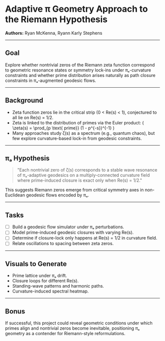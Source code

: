 # Adaptive π Geometry Approach to the Riemann Hypothesis

**Authors:** Ryan McKenna, Ryann Karly Stephens

---

## Goal

Explore whether nontrivial zeros of the Riemann zeta function correspond to geometric resonance states or symmetry lock-ins under πₐ-curvature constraints and whether prime distribution arises naturally as path closure constraints in πₐ-augmented geodesic flows.

---

## Background

- Zeta function zeros lie in the critical strip (0 < Re(s) < 1), conjectured to all lie on Re(s) = 1/2.
- Zeta is linked to the distribution of primes via the Euler product:
  \( \zeta(s) = \prod_{p \text{ prime}} (1 - p^{-s})^{-1} \)
- Many approaches study ζ(s) as a spectrum (e.g., quantum chaos), but few explore curvature-based lock-in from geodesic constraints.

---

## πₐ Hypothesis

> "Each nontrivial zero of ζ(s) corresponds to a stable wave resonance of πₐ-adaptive geodesics on a multiply-connected curvature field where prime-induced closure is exact only when Re(s) = 1/2."

This suggests Riemann zeros emerge from critical symmetry axes in non-Euclidean geodesic flows encoded by πₐ.

---

## Tasks

- [ ] Build a geodesic flow simulator under πₐ perturbations.
- [ ] Model prime-induced geodesic closures with varying Re(s).
- [ ] Determine if closure-lock only happens at Re(s) = 1/2 in curvature field.
- [ ] Relate oscillations to spacing between zeta zeros.

---

## Visuals to Generate

- Prime lattice under πₐ drift.
- Closure loops for different Re(s).
- Standing-wave patterns and harmonic paths.
- Curvature-induced spectral heatmap.

---

## Bonus

If successful, this project could reveal geometric conditions under which primes align and nontrivial zeros become inevitable, positioning πₐ geometry as a contender for Riemann-style reformulations.

